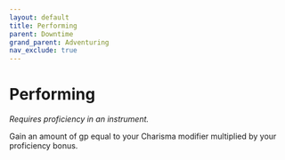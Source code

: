 ```yaml
---
layout: default
title: Performing
parent: Downtime
grand_parent: Adventuring
nav_exclude: true
---
```


# Performing

*Requires proficiency in an instrument.*

Gain an amount of gp equal to your Charisma modifier multiplied by your proficiency bonus.